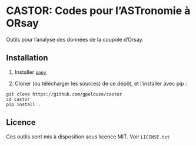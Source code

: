 # CASTOR: Codes pour l’ASTronomie à ORsay

Outils pour l’analyse des données de la coupole d’Orsay.

## Installation

1. Installer [`papy`](https://github.com/gpelouze/papy).

2. Cloner (ou télécharger les sources) de ce dépôt, et l’installer avec pip :

~~~
git clone https://github.com/gpelouze/castor
cd castor
pip install .
~~~

## Licence

Ces outils sont mis à disposition sous licence MIT. Voir `LICENSE.txt`

